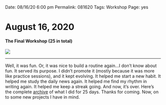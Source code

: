 
Date: 08/16/20 6:00 pm
Permalink: 081620
Tags: Workshop
Page: yes

# August 16, 2020

#### The Final Workshop (25 in total)

![](https://i.imgur.com/NuWR7BN.jpg)

---- 

Well, it was fun. Or, it was nice to build a routine again...I don’t know about fun. It served its purpose. I didn’t promote it (mostly because it was more like practice sessions), and it kept evolving. It helped me start a new habit. It helped me study the daily news again. It helped me find my rhythm in writing again. It helped me keep a streak going. And now, it’s over. Here’s the complete [archive](https://nashp.com/tagged/workshop) of what I did for 25 days. Thanks for coming. Now, on to some new projects I have in mind.